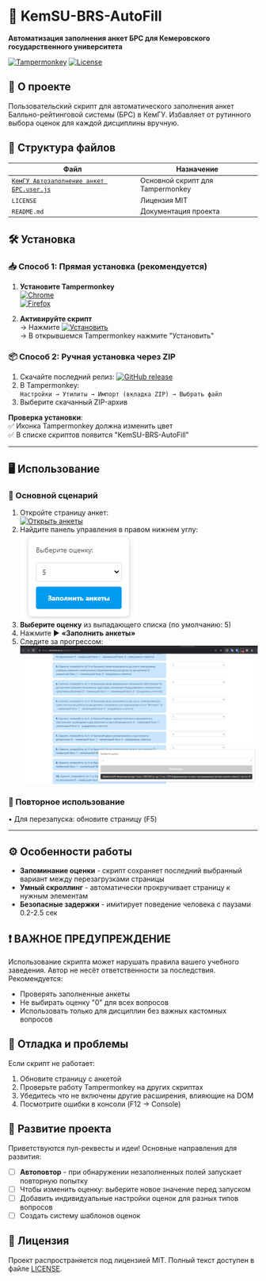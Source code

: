 # 🚀 KemSU-BRS-AutoFill

**Автоматизация заполнения анкет БРС для Кемеровского государственного университета**

[![Tampermonkey](https://img.shields.io/badge/Tampermonkey-required-darkred)](https://www.tampermonkey.net/)
[![License](https://img.shields.io/github/license/fleef-ru/KemSU-BRS-AutoFill)](LICENSE)

## 📌 О проекте
Пользовательский скрипт для автоматического заполнения анкет Балльно-рейтинговой системы (БРС) в КемГУ. Избавляет от рутинного выбора оценок для каждой дисциплины вручную.

## 📂 Структура файлов
| Файл | Назначение |
|------|------------|
| [`КемГУ Автозаполнение анкет БРС.user.js`](https://github.com/fleef-ru/KemSU-BRS-AutoFill/raw/refs/heads/main/%D0%9A%D0%B5%D0%BC%D0%93%D0%A3%20%D0%90%D0%B2%D1%82%D0%BE%D0%B7%D0%B0%D0%BF%D0%BE%D0%BB%D0%BD%D0%B5%D0%BD%D0%B8%D0%B5%20%D0%B0%D0%BD%D0%BA%D0%B5%D1%82%20%D0%91%D0%A0%D0%A1.user.js) | Основной скрипт для Tampermonkey |
| `LICENSE` | Лицензия MIT |
| `README.md` | Документация проекта |


## 🛠 Установка

### 📥 Способ 1: Прямая установка (рекомендуется)
1. **Установите Tampermonkey**  
   [![Chrome](https://img.shields.io/badge/Chrome-Get_Tampermonkey-blue?logo=googlechrome)](https://chrome.google.com/webstore/detail/tampermonkey/dhdgffkkebhmkfjojejmpbldmpobfkfo)  
   [![Firefox](https://img.shields.io/badge/Firefox-Get_Tampermonkey-orange?logo=firefox)](https://addons.mozilla.org/firefox/addon/tampermonkey/)

2. **Активируйте скрипт**  
   → Нажмите [![Установить](https://img.shields.io/badge/📥_Установить_скрипт-00C853?style=flat)](https://github.com/fleef-ru/KemSU-BRS-AutoFill/raw/main/КемГУ%20Автозаполнение%20анкет%20БРС.user.js)  
   → В открывшемся Tampermonkey нажмите "Установить"

### 📦 Способ 2: Ручная установка через ZIP
1. Скачайте последний релиз: [![GitHub release](https://img.shields.io/github/v/release/fleef-ru/KemSU-BRS-AutoFill)](https://github.com/fleef-ru/KemSU-BRS-AutoFill/releases)
2. В Tampermonkey:  
   `Настройки → Утилиты → Импорт (вкладка ZIP) → Выбрать файл`
3. Выберите скачанный ZIP-архив

**Проверка установки**:  
✅ Иконка Tampermonkey должна изменить цвет  
✅ В списке скриптов появится "KemSU-BRS-AutoFill"

---

## 🖥 Использование

### 🚩 Основной сценарий
1. Откройте страницу анкет:  
   [![Открыть анкеты](https://img.shields.io/badge/📋_Перейти_к_анкетам-2962FF)](https://eios.kemsu.ru/a/anketa-to-bsod)
2. Найдите панель управления в правом нижнем углу:  
   ![Панель управления](screenshot-panel.png)
3. **Выберите оценку** из выпадающего списка (по умолчанию: 5)
4. Нажмите ▶️ **«Заполнить анкеты»**
5. Следите за прогрессом:  
   ![Прогресс](screenshot.png)

### 🔄 Повторное использование
• Для перезапуска: обновите страницу (F5)  

---

## ⚙️ Особенности работы
- **Запоминание оценки** - скрипт сохраняет последний выбранный вариант между перезагрузками страницы
- **Умный скроллинг** - автоматически прокручивает страницу к нужным элементам
- **Безопасные задержки** - имитирует поведение человека с паузами 0.2-2.5 сек

## ❗ ВАЖНОЕ ПРЕДУПРЕЖДЕНИЕ
Использование скрипта может нарушать правила вашего учебного заведения. Автор не несёт ответственности за последствия. Рекомендуется:
- Проверять заполненные анкеты
- Не выбирать оценку "0" для всех вопросов
- Использовать только для дисциплин без важных кастомных вопросов

## 🐛 Отладка и проблемы
Если скрипт не работает:
1. Обновите страницу с анкетой
2. Проверьте работу Tampermonkey на других скриптах
3. Убедитесь что не включены другие расширения, влияющие на DOM
4. Посмотрите ошибки в консоли (F12 → Console)

## 🤝 Развитие проекта
Приветствуются пул-реквесты и идеи! Основные направления для развития:
- [ ] **Автоповтор** - при обнаружении незаполненных полей запускает повторную попытку
- [ ] Чтобы изменить оценку: выберите новое значение перед запуском
- [ ] Добавить индивидуальные настройки оценок для разных типов вопросов
- [ ] Создать систему шаблонов оценок

## 📄 Лицензия
Проект распространяется под лицензией MIT. Полный текст доступен в файле [LICENSE](LICENSE).
